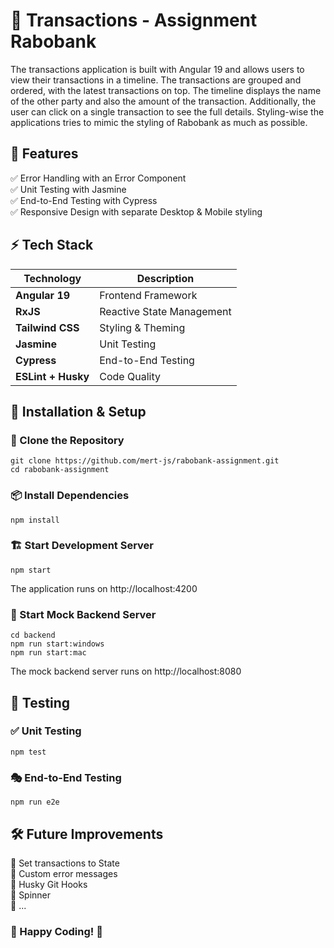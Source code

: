 # 🚀 Transactions - Assignment Rabobank

The transactions application is built with Angular 19 and allows users to view their transactions in a timeline. The transactions are grouped and ordered, with the latest transactions on top. The timeline displays the name of the other party and also the amount of the transaction. Additionally, the user can click on a single transaction to see the full details. Styling-wise the applications tries to mimic the styling of Rabobank as much as possible.

## 🎯 Features  
✅ Error Handling with an Error Component  
✅ Unit Testing with Jasmine  
✅ End-to-End Testing with Cypress  
✅ Responsive Design with separate Desktop & Mobile styling

## ⚡ Tech Stack 
| Technology        | Description                  |
|------------------|------------------------------|
| **Angular 19**  | Frontend Framework           |
| **RxJS**         | Reactive State Management    |
| **Tailwind CSS** | Styling & Theming            |
| **Jasmine**         | Unit Testing                 |
| **Cypress**      | End-to-End Testing           |
| **ESLint + Husky** | Code Quality       |

## 🔧 Installation & Setup  

### 📂 Clone the Repository  
```shell
git clone https://github.com/mert-js/rabobank-assignment.git
cd rabobank-assignment
```

### 📦 Install Dependencies
```shell
npm install
```

### 🏗️ Start Development Server
```shell
npm start
```
The application runs on http://localhost:4200

### 📡 Start Mock Backend Server
```shell
cd backend
npm run start:windows
npm run start:mac
```
The mock backend server runs on http://localhost:8080

## 🧪 Testing

### ✅ Unit Testing
```shell
npm test
```

### 🎭 End-to-End Testing
```shell
npm run e2e
```

## 🛠️ Future Improvements
📌 Set transactions to State  
📌 Custom error messages  
📌 Husky Git Hooks  
📌 Spinner  
📌 ...

### 🎉 Happy Coding! 🚀
